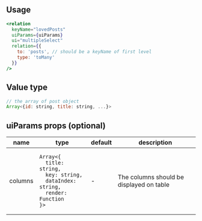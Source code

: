 ## Usage

```jsx
<relation
  keyName="lovedPosts"
  uiParams={uiParams}
  ui="multipleSelect"
  relation={{
    to: 'posts', // should be a keyName of first level
    type: 'toMany'
  }}
/>
```

<!-- STORY -->

## Value type

```js
// the array of post object
Array<{id: string, title: string, ...}>
```

## uiParams props (optional)

<table>
  <thead>
    <tr>
      <th>name</th>
      <th>type</th>
      <th>default</th>
      <th>description</th>
    </tr>
  </thead>
  <tbody>
    <tr>
      <td>columns</td>
      <td><pre><code>Array&lt;{
  title: string,
  key: string,
  dataIndex: string,
  render: Function
}></code></pre></td>
      <td>-</td>
      <td>The columns should be displayed on table</td>
    </tr>
  </tbody>
</table>